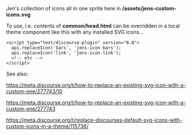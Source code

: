 Jen's collection of icons all in one sprite here in **/assets/jens-custom-icons.svg**

To use, i.e. contents of **common/head.html** can be overridden in a local theme component like this with any installed SVG icons...
```
<script type="text/discourse-plugin" version="0.8">
  api.replaceIcon('bars', 'jens-icon-bars');
  api.replaceIcon('link', 'jens-icon-link');
  <!-- etc -->
</script>
```

See also:

https://meta.discourse.org/t/how-to-replace-an-existing-svg-icon-with-a-custom-one/277743/10

https://meta.discourse.org/t/how-to-replace-an-existing-svg-icon-with-a-custom-one/277743

https://meta.discourse.org/t/replace-discourses-default-svg-icons-with-custom-icons-in-a-theme/115736/

